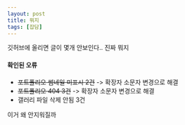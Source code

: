 ```yaml
---
layout: post
title: 뭐지
tags: [잡담]
---
```


깃허브에 올리면 글이 몇개 안보인다.. 진짜 뭐지

#### 확인된 오류
- ~~포트폴리오 썸네일 미표시 2건~~ -> 확장자 소문자 변경으로 해결
- ~~포트폴리오 404 3건~~ -> 확장자 소문자 변경으로 해결
- 갤러리 파일 삭제 안됨 3건

이거 왜 안지워질까